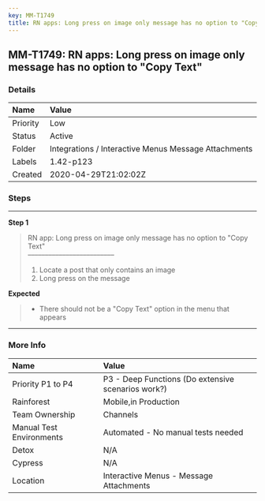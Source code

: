 ```yaml
---
key: MM-T1749
title: RN apps: Long press on image only message has no option to "Copy Text"
---
```


## MM-T1749: RN apps: Long press on image only message has no option to "Copy Text"

### Details

| Name     | Value                                                |
| :------- | :--------------------------------------------------- |
| Priority | Low                                                  |
| Status   | Active                                               |
| Folder   | Integrations / Interactive Menus Message Attachments |
| Labels   | 1.42-p123                                            |
| Created  | 2020-04-29T21:02:02Z                                 |

### Steps

<hr/>

**Step 1**

> <article>RN app: Long press on image only message has no option to "Copy Text"<br>–––––––––––––––––––––––––<ol><li>Locate a post that only contains an image</li><li>Long press on the message</li></ol></article>

**Expected**

> <article><ul><li>There should not be a "Copy Text" option in the menu that appears</li></ul></article>

<hr/>

### More Info

| Name                     | Value                                              |
| :----------------------- | :------------------------------------------------- |
| Priority P1 to P4        | P3 - Deep Functions (Do extensive scenarios work?) |
| Rainforest               | Mobile,in Production                               |
| Team Ownership           | Channels                                           |
| Manual Test Environments | Automated - No manual tests needed                 |
| Detox                    | N/A                                                |
| Cypress                  | N/A                                                |
| Location                 | Interactive Menus - Message Attachments            |
